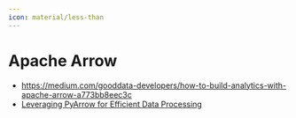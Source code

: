 ```yaml
---
icon: material/less-than
---
```


# Apache Arrow

- https://medium.com/gooddata-developers/how-to-build-analytics-with-apache-arrow-a773bb8eec3c
- [Leveraging PyArrow for Efficient Data Processing](https://medium.com/@bragadeeshs/leveraging-pyarrow-for-efficient-data-processing-in-python-ee30ef01e796)
